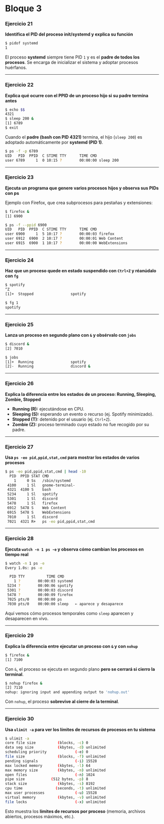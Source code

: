 # Bloque 3

### Ejercicio 21

**Identifica el PID del proceso init/systemd y explica su función**

```bash
$ pidof systemd
1
```

El proceso **systemd** siempre tiene PID `1` y es el **padre de todos los procesos**. Se encarga de inicializar el sistema y adoptar procesos huérfanos.

---

### Ejercicio 22

**Explica qué ocurre con el PPID de un proceso hijo si su padre termina antes**

```bash
$ echo $$
4321
$ sleep 200 &
[1] 6789
$ exit
```

Cuando el **padre (bash con PID 4321)** termina, el hijo (`sleep 200`) es adoptado automáticamente por **systemd (PID 1)**.

```bash
$ ps -f -p 6789
UID   PID  PPID  C STIME TTY      TIME CMD
user 6789     1  0 10:15 ?        00:00:00 sleep 200
```

---

### Ejercicio 23

**Ejecuta un programa que genere varios procesos hijos y observa sus PIDs con ps**

Ejemplo con Firefox, que crea subprocesos para pestañas y extensiones:

```bash
$ firefox &
[1] 6900

$ ps -f --ppid 6900
UID   PID  PPID  C STIME TTY      TIME CMD
user 6900     1  5 10:17 ?        00:00:03 firefox
user 6912  6900  2 10:17 ?        00:00:01 Web Content
user 6915  6900  1 10:17 ?        00:00:00 WebExtensions
```

---

### Ejercicio 24

**Haz que un proceso quede en estado suspendido con `Ctrl+Z` y réanúdalo con `fg`**

```bash
$ spotify
^Z
[1]+  Stopped                 spotify

$ fg 1
spotify
```

---

### Ejercicio 25

**Lanza un proceso en segundo plano con `&` y obsérvalo con `jobs`**

```bash
$ discord &
[2] 7010

$ jobs
[1]+  Running                 spotify
[2]-  Running                 discord &
```

---

### Ejercicio 26

**Explica la diferencia entre los estados de un proceso: Running, Sleeping, Zombie, Stopped**

* **Running (R):** ejecutándose en CPU.
* **Sleeping (S):** esperando un evento o recurso (ej. Spotify minimizado).
* **Stopped (T):** detenido por el usuario (ej. `Ctrl+Z`).
* **Zombie (Z):** proceso terminado cuyo estado no fue recogido por su padre.

---

### Ejercicio 27

**Usa `ps -eo pid,ppid,stat,cmd` para mostrar los estados de varios procesos**

```bash
$ ps -eo pid,ppid,stat,cmd | head -10
  PID  PPID STAT CMD
    1     0 Ss   /sbin/systemd
 4100     1 Sl   gnome-terminal-
 4321  4100 S    bash
 5234     1 Sl   spotify
 5301     1 Sl   discord
 5478     1 Sl   firefox
 6912  5478 S    Web Content
 6915  5478 S    WebExtensions
 7010     1 Sl   discord
 7021  4321 R+   ps -eo pid,ppid,stat,cmd
```

---

### Ejercicio 28

**Ejecuta `watch -n 1 ps -e` y observa cómo cambian los procesos en tiempo real**

```bash
$ watch -n 1 ps -e
Every 1.0s: ps -e

  PID TTY          TIME CMD
    1 ?        00:00:03 systemd
 5234 ?        00:00:06 spotify
 5301 ?        00:00:03 discord
 5478 ?        00:00:09 firefox
 7025 pts/0    00:00:00 ps
 7030 pts/0    00:00:00 sleep   ← aparece y desaparece
```

Aquí vemos cómo procesos temporales como `sleep` aparecen y desaparecen en vivo.

---

### Ejercicio 29

**Explica la diferencia entre ejecutar un proceso con `&` y con `nohup`**

```bash
$ firefox &
[1] 7100
```

Con `&`, el proceso se ejecuta en segundo plano **pero se cerrará si cierro la terminal**.

```bash
$ nohup firefox &
[2] 7110
nohup: ignoring input and appending output to 'nohup.out'
```

Con `nohup`, el proceso **sobrevive al cierre de la terminal**.

---

### Ejercicio 30

**Usa `ulimit -a` para ver los límites de recursos de procesos en tu sistema**

```bash
$ ulimit -a
core file size          (blocks, -c) 0
data seg size           (kbytes, -d) unlimited
scheduling priority             (-e) 0
file size               (blocks, -f) unlimited
pending signals                 (-i) 15528
max locked memory       (kbytes, -l) 64
max memory size         (kbytes, -m) unlimited
open files                      (-n) 1024
pipe size            (512 bytes, -p) 8
stack size              (kbytes, -s) 8192
cpu time               (seconds, -t) unlimited
max user processes              (-u) 15528
virtual memory          (kbytes, -v) unlimited
file locks                      (-x) unlimited
```

Esto muestra los **límites de recursos por proceso** (memoria, archivos abiertos, procesos máximos, etc.).
